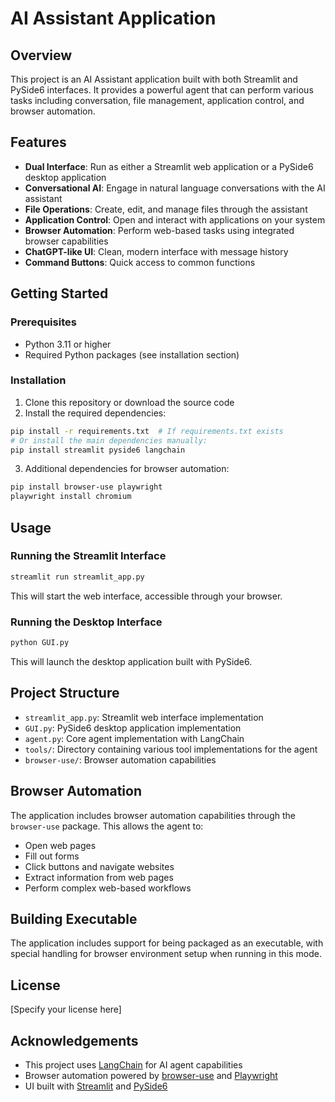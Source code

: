 # AI Assistant Application

## Overview
This project is an AI Assistant application built with both Streamlit and PySide6 interfaces. It provides a powerful agent that can perform various tasks including conversation, file management, application control, and browser automation.

## Features
- **Dual Interface**: Run as either a Streamlit web application or a PySide6 desktop application
- **Conversational AI**: Engage in natural language conversations with the AI assistant
- **File Operations**: Create, edit, and manage files through the assistant
- **Application Control**: Open and interact with applications on your system
- **Browser Automation**: Perform web-based tasks using integrated browser capabilities
- **ChatGPT-like UI**: Clean, modern interface with message history
- **Command Buttons**: Quick access to common functions

## Getting Started

### Prerequisites
- Python 3.11 or higher
- Required Python packages (see installation section)

### Installation

1. Clone this repository or download the source code
2. Install the required dependencies:

```bash
pip install -r requirements.txt  # If requirements.txt exists
# Or install the main dependencies manually:
pip install streamlit pyside6 langchain
```

3. Additional dependencies for browser automation:

```bash
pip install browser-use playwright
playwright install chromium
```

## Usage

### Running the Streamlit Interface

```bash
streamlit run streamlit_app.py
```

This will start the web interface, accessible through your browser.

### Running the Desktop Interface

```bash
python GUI.py
```

This will launch the desktop application built with PySide6.

## Project Structure

- `streamlit_app.py`: Streamlit web interface implementation
- `GUI.py`: PySide6 desktop application implementation
- `agent.py`: Core agent implementation with LangChain
- `tools/`: Directory containing various tool implementations for the agent
- `browser-use/`: Browser automation capabilities

## Browser Automation

The application includes browser automation capabilities through the `browser-use` package. This allows the agent to:

- Open web pages
- Fill out forms
- Click buttons and navigate websites
- Extract information from web pages
- Perform complex web-based workflows

## Building Executable

The application includes support for being packaged as an executable, with special handling for browser environment setup when running in this mode.

## License

[Specify your license here]

## Acknowledgements

- This project uses [LangChain](https://github.com/langchain-ai/langchain) for AI agent capabilities
- Browser automation powered by [browser-use](https://github.com/browser-use/browser-use) and [Playwright](https://playwright.dev/)
- UI built with [Streamlit](https://streamlit.io/) and [PySide6](https://doc.qt.io/qtforpython-6/)
